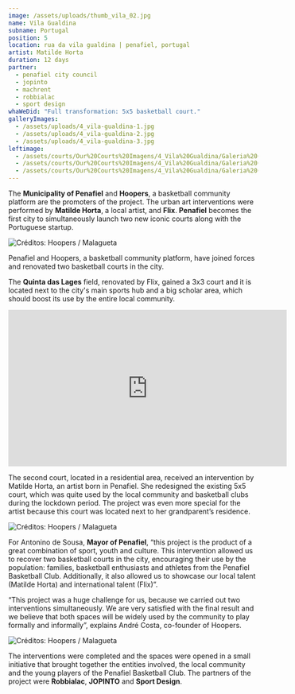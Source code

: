```yaml
---
image: /assets/uploads/thumb_vila_02.jpg
name: Vila Gualdina
subname: Portugal
position: 5
location: rua da vila gualdina | penafiel, portugal
artist: Matilde Horta
duration: 12 days
partner:
  - penafiel city council
  - jopinto
  - machrent
  - robbialac
  - sport design
whaWeDid: "Full transformation: 5x5 basketball court."
galleryImages:
  - /assets/uploads/4_vila-gualdina-1.jpg
  - /assets/uploads/4_vila-gualdina-2.jpg
  - /assets/uploads/4_vila-gualdina-3.jpg
leftimage:
  - /assets/courts/Our%20Courts%20Imagens/4_Vila%20Gualdina/Galeria%20(Esquerda)/1.jpg
  - /assets/courts/Our%20Courts%20Imagens/4_Vila%20Gualdina/Galeria%20(Esquerda)/2.jpg
  - /assets/courts/Our%20Courts%20Imagens/4_Vila%20Gualdina/Galeria%20(Esquerda)/3.jpg
---
```

The <b>Municipality of Penafiel</b> and <b>Hoopers</b>, a basketball community platform are the promoters of the project. The urban art interventions were performed by <b>Matilde Horta</b>, a local artist, and <b>Flix</b>. <b>Penafiel</b> becomes the first city to simultaneously launch two new iconic courts along with the Portuguese startup.

![Créditos: Hoopers / Malagueta](/assets/uploads/4_gualdina.jpg "Créditos: Hoopers / Malagueta")

Penafiel and Hoopers, a basketball community platform, have joined forces and renovated two basketball courts in the city.

The <b>Quinta das Lages</b> field, renovated by Flix, gained a 3x3 court and it is located next to the city's main sports hub and a big scholar area, which should boost its use by the entire local community.

<iframe width="560" height="315" src="https://www.youtube.com/embed/F6ZIY-YexSg" title="YouTube video player" frameborder="0" allow="accelerometer; autoplay; clipboard-write; encrypted-media; gyroscope; picture-in-picture" allowfullscreen></iframe>

The second court, located in a residential area, received an intervention by Matilde Horta, an artist born in Penafiel. She redesigned the existing 5x5 court, which was quite used by the local community and basketball clubs during the lockdown period. The project was even more special for the artist because this court was located next to her grandparent’s residence.

![Créditos: Hoopers / Malagueta](/assets/uploads/5_gualdina.jpg "Créditos: Hoopers / Malagueta")

For Antonino de Sousa, <b>Mayor of Penafiel</b>, “this project is the product of a great combination of sport, youth and culture. This intervention allowed us to recover two basketball courts in the city, encouraging their use by the population: families, basketball enthusiasts and athletes from the Penafiel Basketball Club. Additionally, it also allowed us to showcase our local talent (Matilde Horta) and international talent (Flix)”.

“This project was a huge challenge for us, because we carried out two interventions simultaneously. We are very satisfied with the final result and we believe that both spaces will be widely used by the community to play formally and informally”, explains André Costa, co-founder of Hoopers.

![Créditos: Hoopers / Malagueta](/assets/uploads/6_gualdina.jpg "Créditos: Hoopers / Malagueta")

The interventions were completed and the spaces were opened in a small initiative that brought together the entities involved, the local community and the young players of the Penafiel Basketball Club. The partners of the project were <b>Robbialac</b>, <b>JOPINTO</b> and <b>Sport Design</b>.